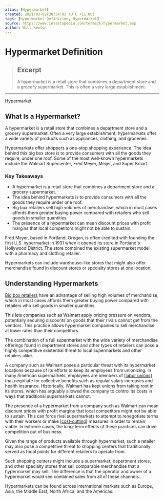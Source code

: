 ```yaml
---
alias: [Hypermarket]
created: 2021-03-02T20:54:03 (UTC +11:00)
tags: [Hypermarket Definition, Hypermarket]
source: https://www.investopedia.com/terms/h/hypermarket.asp
author: Will Kenton
---
```


# Hypermarket Definition

> ## Excerpt
> A hypermarket is a retail store that combines a department store and a grocery supermarket. This is often a very large establishment.

---

Hypermarket
## What Is a Hypermarket?

A hypermarket is a retail store that combines a department store and a grocery supermarket. Often a very large establishment, hypermarkets offer a wide variety of products such as appliances, clothing, and groceries.

Hypermarkets offer shoppers a one-stop shopping experience. The idea behind this big box store is to provide consumers with all the goods they require, under one roof. Some of the most well-known hypermarkets include the Walmart Supercenter, Fred Meyer, Meijer, and Super Kmart.

### Key Takeaways

-   A hypermarket is a retail store that combines a department store and a grocery supermarket. 
-   The idea behind hypermarkets is to provide consumers with all the goods they require under one roof. 
-   Big box retailers sell high volumes of merchandise, which in most cases affords them greater buying power compared with retailers who sell goods in smaller quantities.
-   The presence of a hypermarket can mean discount prices with profit margins that local competitors might not be able to sustain.

Fred Meyer, based in Portland, Oregon, is often credited with founding the first U.S. hypermarket in 1931 when it opened its store in Portland's Hollywood District. The store combined the existing supermarket model with a pharmacy and clothing retailer.

Hypermarkets can include warehouse-like stores that might also offer merchandise found in discount stores or specialty stores at one location.

## Understanding Hypermarkets

[Big box retailers](https://www.investopedia.com/terms/b/big_box_retailer.asp) have an advantage of selling high volumes of merchandise, which in most cases affords them greater buying power compared with retailers who sell goods in smaller quantities.

This lets companies such as Walmart apply pricing pressure on vendors, potentially securing discounts on goods that their rivals cannot get from the vendors. This practice allows hypermarket companies to sell merchandise at lower rates than their competitors.

The combination of a full supermarket with the wide variety of merchandise offerings found in department stores and other types of retailers can pose a highly competitive existential threat to local supermarkets and other retailers alike.

A company such as Walmart poses a particular threat with its hypermarket locations because of its efforts to keep its employees from unionizing. In many American supermarkets, employees are members of [[labor unions]](https://www.investopedia.com/terms/l/labor-union.asp) that negotiate for collective benefits such as regular salary increases and health insurance. Historically, Walmart has kept unions from taking root in its stores, which has arguably allowed the company to control its costs in ways that traditional supermarkets cannot.

The presence of a hypermarket from a company such as Walmart can mean discount prices with profit margins that local competitors might not be able to sustain. This can force rival supermarkets to attempt to renegotiate terms with their workers or make [[cost-cutting]](https://www.investopedia.com/terms/c/cost-cutting.asp) measures in order to remain viable. In extreme cases, the long-term effects of these practices can drive competition out of business.

Given the range of products available through hypermarket, such a retailer may also pose a competitive threat to shopping centers that traditionally served as focal points for different retailers to operate from.

Such shopping centers might include a supermarket, department stores, and other specialty stores that sell comparable merchandise that a hypermarket may sell. The difference is that the operator and owner of a hypermarket would see combined sales from all of these channels.

Hypermarkets can be found across international markets such as Europe, Asia, the Middle East, North Africa, and the Americas.
